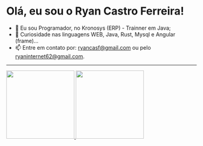 # Olá, eu sou o Ryan Castro Ferreira!

- 🔭 Eu sou Programador, no Kronosys (ERP) - Trainner em Java;
- 🌱 Curiosidade nas linguagens WEB, Java, Rust, Mysql e Angular (frame)...
- 📫 Entre em contato por: ryancasf@gmail.com ou pelo ryaninternet62@gmail.com.

<hr />

<div>
  <a href="https://github.com/RyanCasf">
    <img height="180em" src="https://github-readme-stats.vercel.app/api?username=RyanCasf&show_icons=true&theme=dark&include_all_commits=true&count_private=true" />
    <img height="180em" src="https://github-readme-stats.vercel.app/api/top-langs/?username=RyanCasf&layout=compact&langs_count=10&theme=dark" />
  </a>
</div>
